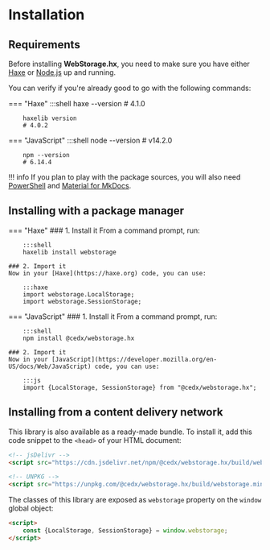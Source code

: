 # Installation

## Requirements
Before installing **WebStorage.hx**, you need to make sure you have either
[Haxe](https://haxe.org) or [Node.js](https://nodejs.org) up and running.

You can verify if you're already good to go with the following commands:

=== "Haxe"
		:::shell
		haxe --version
		# 4.1.0

		haxelib version
		# 4.0.2

=== "JavaScript"
		:::shell
		node --version
		# v14.2.0

		npm --version
		# 6.14.4

!!! info
	If you plan to play with the package sources, you will also need
	[PowerShell](https://docs.microsoft.com/en-us/powershell) and [Material for MkDocs](https://squidfunk.github.io/mkdocs-material).

## Installing with a package manager

=== "Haxe"
	### 1. Install it
	From a command prompt, run:

		:::shell
		haxelib install webstorage

	### 2. Import it
	Now in your [Haxe](https://haxe.org) code, you can use:

		:::haxe
		import webstorage.LocalStorage;
		import webstorage.SessionStorage;

=== "JavaScript"
	### 1. Install it
	From a command prompt, run:

		:::shell
		npm install @cedx/webstorage.hx

	### 2. Import it
	Now in your [JavaScript](https://developer.mozilla.org/en-US/docs/Web/JavaScript) code, you can use:

		:::js
		import {LocalStorage, SessionStorage} from "@cedx/webstorage.hx";

## Installing from a content delivery network
This library is also available as a ready-made bundle.
To install it, add this code snippet to the `<head>` of your HTML document:

``` html
<!-- jsDelivr -->
<script src="https://cdn.jsdelivr.net/npm/@cedx/webstorage.hx/build/webstorage.min.js"></script>

<!-- UNPKG -->
<script src="https://unpkg.com/@cedx/webstorage.hx/build/webstorage.min.js"></script>
```

The classes of this library are exposed as `webstorage` property on the `window` global object:

``` html
<script>
	const {LocalStorage, SessionStorage} = window.webstorage;
</script>
```
